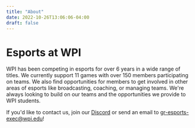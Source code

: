 ```yaml
---
title: "About"
date: 2022-10-26T13:06:06-04:00
draft: false
---
```

# Esports at WPI
WPI has been competing in esports for over 6 years in a wide range of titles. We currently support 11 games with over 150 members participating on teams. We also find opportunities for members to get involved in other areas of esports like broadcasting, coaching, or managing teams. We're always looking to build on our teams and the opportunities we provide to WPI students.

If you'd like to contact us, join our [Discord](https://discord.gg/WJ8gEcd) or send an email to [gr-esports-exec@wpi.edu](mailto:gr-esports-exec@wpi.edu)!